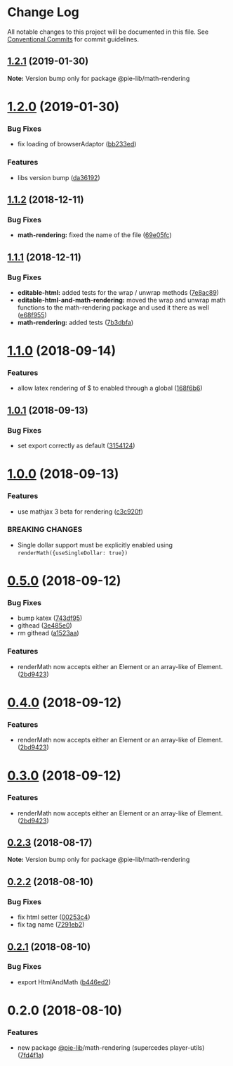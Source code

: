 # Change Log

All notable changes to this project will be documented in this file.
See [Conventional Commits](https://conventionalcommits.org) for commit guidelines.

## [1.2.1](https://github.com/pie-framework/pie-lib/compare/@pie-lib/math-rendering@1.2.0...@pie-lib/math-rendering@1.2.1) (2019-01-30)

**Note:** Version bump only for package @pie-lib/math-rendering





# [1.2.0](https://github.com/pie-framework/pie-lib/compare/@pie-lib/math-rendering@1.1.2...@pie-lib/math-rendering@1.2.0) (2019-01-30)


### Bug Fixes

* fix loading of browserAdaptor ([bb233ed](https://github.com/pie-framework/pie-lib/commit/bb233ed))


### Features

* libs version bump ([da36192](https://github.com/pie-framework/pie-lib/commit/da36192))





<a name="1.1.2"></a>
## [1.1.2](https://github.com/pie-framework/pie-lib/compare/@pie-lib/math-rendering@1.1.1...@pie-lib/math-rendering@1.1.2) (2018-12-11)


### Bug Fixes

* **math-rendering:** fixed the name of the file ([69e05fc](https://github.com/pie-framework/pie-lib/commit/69e05fc))





<a name="1.1.1"></a>
## [1.1.1](https://github.com/pie-framework/pie-lib/compare/@pie-lib/math-rendering@1.1.0...@pie-lib/math-rendering@1.1.1) (2018-12-11)


### Bug Fixes

* **editable-html:** added tests for the wrap / unwrap methods ([7e8ac89](https://github.com/pie-framework/pie-lib/commit/7e8ac89))
* **editable-html-and-math-rendering:** moved the wrap and unwrap math functions to the math-rendering package and used it there as well ([e68f955](https://github.com/pie-framework/pie-lib/commit/e68f955))
* **math-rendering:** added tests ([7b3dbfa](https://github.com/pie-framework/pie-lib/commit/7b3dbfa))





<a name="1.1.0"></a>
# [1.1.0](https://github.com/pie-framework/pie-lib/compare/@pie-lib/math-rendering@1.0.1...@pie-lib/math-rendering@1.1.0) (2018-09-14)


### Features

* allow latex rendering of $ to enabled through a global ([168f6b6](https://github.com/pie-framework/pie-lib/commit/168f6b6))




<a name="1.0.1"></a>
## [1.0.1](https://github.com/pie-framework/pie-lib/compare/@pie-lib/math-rendering@1.0.0...@pie-lib/math-rendering@1.0.1) (2018-09-13)


### Bug Fixes

* set export correctly as default ([3154124](https://github.com/pie-framework/pie-lib/commit/3154124))




<a name="1.0.0"></a>
# [1.0.0](https://github.com/pie-framework/pie-lib/compare/@pie-lib/math-rendering@0.5.0...@pie-lib/math-rendering@1.0.0) (2018-09-13)


### Features

* use mathjax 3 beta for rendering ([c3c920f](https://github.com/pie-framework/pie-lib/commit/c3c920f))


### BREAKING CHANGES

* Single dollar support must be explicitly enabled using `renderMath({useSingleDollar: true})`




<a name="0.5.0"></a>
# [0.5.0](https://github.com/pie-framework/pie-lib/compare/@pie-lib/math-rendering@0.2.3...@pie-lib/math-rendering@0.5.0) (2018-09-12)


### Bug Fixes

* bump katex ([743df95](https://github.com/pie-framework/pie-lib/commit/743df95))
* githead ([3e485e0](https://github.com/pie-framework/pie-lib/commit/3e485e0))
* rm githead ([a1523aa](https://github.com/pie-framework/pie-lib/commit/a1523aa))


### Features

* renderMath now accepts either an Element or an array-like of Element. ([2bd9423](https://github.com/pie-framework/pie-lib/commit/2bd9423))




<a name="0.4.0"></a>
# [0.4.0](https://github.com/pie-framework/pie-lib/compare/@pie-lib/math-rendering@0.2.3...@pie-lib/math-rendering@0.4.0) (2018-09-12)


### Features

* renderMath now accepts either an Element or an array-like of Element. ([2bd9423](https://github.com/pie-framework/pie-lib/commit/2bd9423))





<a name="0.3.0"></a>
# [0.3.0](https://github.com/pie-framework/pie-lib/compare/@pie-lib/math-rendering@0.2.3...@pie-lib/math-rendering@0.3.0) (2018-09-12)


### Features

* renderMath now accepts either an Element or an array-like of Element. ([2bd9423](https://github.com/pie-framework/pie-lib/commit/2bd9423))





<a name="0.2.3"></a>
## [0.2.3](https://github.com/pie-framework/pie-lib/compare/@pie-lib/math-rendering@0.2.2...@pie-lib/math-rendering@0.2.3) (2018-08-17)




**Note:** Version bump only for package @pie-lib/math-rendering

<a name="0.2.2"></a>
## [0.2.2](https://github.com/pie-framework/pie-lib/compare/@pie-lib/math-rendering@0.2.1...@pie-lib/math-rendering@0.2.2) (2018-08-10)


### Bug Fixes

* fix html setter ([00253c4](https://github.com/pie-framework/pie-lib/commit/00253c4))
* fix tag name ([7291eb2](https://github.com/pie-framework/pie-lib/commit/7291eb2))




<a name="0.2.1"></a>
## [0.2.1](https://github.com/pie-framework/pie-lib/compare/@pie-lib/math-rendering@0.2.0...@pie-lib/math-rendering@0.2.1) (2018-08-10)


### Bug Fixes

* export HtmlAndMath ([b446ed2](https://github.com/pie-framework/pie-lib/commit/b446ed2))




<a name="0.2.0"></a>
# 0.2.0 (2018-08-10)


### Features

* new package [@pie-lib](https://github.com/pie-lib)/math-rendering (supercedes player-utils) ([7fd4f1a](https://github.com/pie-framework/pie-lib/commit/7fd4f1a))
